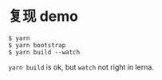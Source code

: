# 复现 demo

```
$ yarn
$ yarn bootstrap
$ yarn build --watch
```

`yarn build` is ok, but `watch` not right in lerna.
